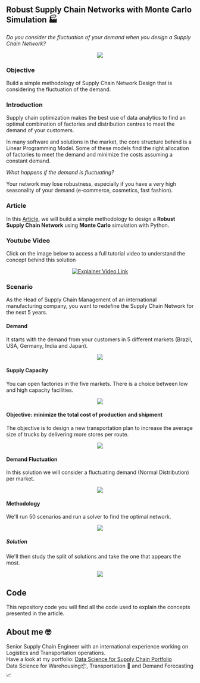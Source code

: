 ## Robust Supply Chain Networks with Monte Carlo Simulation 🏭
*Do you consider the fluctuation of your demand when you design a Supply Chain Network?*

<p align="center">
  <img align="center" src="https://miro.medium.com/max/1400/1*ygvI_dS3-aJ59DGAfplXnA.png">
</p>

### Objective
Build a simple methodology of Supply Chain Network Design that is considering the fluctuation of the demand.

### Introduction
Supply chain optimization makes the best use of data analytics to find an optimal combination of factories and distribution centres to meet the demand of your customers.

In many software and solutions in the market, the core structure behind is a Linear Programming Model.
Some of these models find the right allocation of factories to meet the demand and minimize the costs assuming a constant demand.

*What happens if the demand is fluctuating?*

Your network may lose robustness, especially if you have a very high seasonality of your demand (e-commerce, cosmetics, fast fashion).

### Article
In this [Article](https://www.samirsaci.com/robust-supply-chain-networks-with-monte-carlo-simulation/), we will build a simple methodology to design a **Robust Supply Chain Network** using **Monte Carlo** simulation with Python.

### Youtube Video
Click on the image below to access a full tutorial video to understand the concept behind this solution
<div align="center">
  <a href="https://www.youtube.com/watch?v=gF9ds3CH3N4"><img src="https://i.ytimg.com/an_webp/gF9ds3CH3N4/mqdefault_6s.webp?du=3000&sqp=CJCznp8G&rs=AOn4CLAeCt7MhEf1GfKwsMM2op2vjDwdlQ" alt="Explainer Video Link"></a>
</div>

### Scenario
As the Head of Supply Chain Management of an international manufacturing company, you want to redefine the Supply Chain Network for the next 5 years.

#### Demand
It starts with the demand from your customers in 5 different markets (Brazil, USA, Germany, India and Japan).
<p align="center">
  <img align="center" src="https://miro.medium.com/max/900/1*kaitTBi4zOqq2nUarEa9Bg.png">
</p>

#### Supply Capacity
You can open factories in the five markets. There is a choice between low and high capacity facilities.
<p align="center">
  <img align="center" src="https://miro.medium.com/max/1030/1*5_ZYKy3NlszS6uV2IiSadQ.png">
</p>

#### Objective: minimize the total cost of production and shipment
The objective is to design  a new transportation plan to increase the average size of trucks by delivering more stores per route.
<p align="center">
  <img align="center" src="https://miro.medium.com/max/1400/1*QvlfMEtHPS9aq5lCLfc1bQ.png">
</p>
                                                                                               
#### Demand Fluctuation
In this solution we will consider a fluctuating demand (Normal Distribution) per market.
<p align="center">
  <img align="center" src="https://miro.medium.com/max/1400/1*w6RHuzcgKzRFUicusEPgLg.png">
</p>

#### Methodology
We'll run 50 scenarios and run a solver to find the optimal network.
<p align="center">
  <img align="center" src="https://miro.medium.com/max/1400/1*2cmp3ZRNHwMarV_2a0He1g.png">
</p>

##### Solution
We'll then study the split of solutions and take the one that appears the most.
<p align="center">
  <img align="center" src="https://miro.medium.com/max/908/1*KZxf6N2-RlhIaV_zuzMSlA.png">
</p>
                                                                                               

## Code
This repository code you will find all the code used to explain the concepts presented in the article.

## About me 🤓
Senior Supply Chain Engineer with an international experience working on Logistics and Transportation operations. \
Have a look at my portfolio: [Data Science for Supply Chain Portfolio](https://samirsaci.com) \
Data Science for Warehousing📦, Transportation 🚚 and Demand Forecasting 📈 

